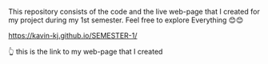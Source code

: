 This repository consists of the code and the live web-page that I created for my project during my 1st semester. Feel free to explore Everything 😊😊

https://kavin-kj.github.io/SEMESTER-1/

👆 this is the link to my web-page that I created 
